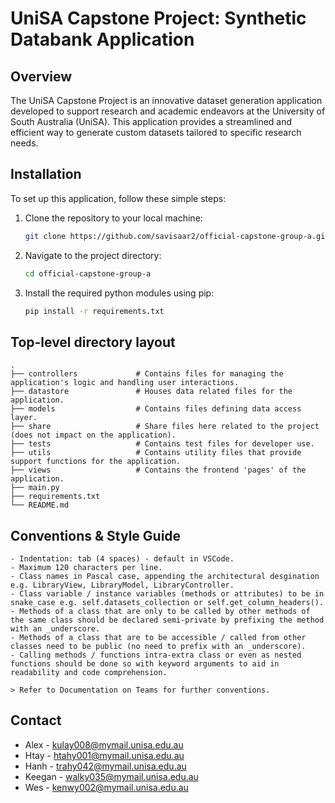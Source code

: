 # UniSA Capstone Project: Synthetic Databank Application

## Overview

The UniSA Capstone Project is an innovative dataset generation application developed to support research and academic endeavors at the University of South Australia (UniSA). This application provides a streamlined and efficient way to generate custom datasets tailored to specific research needs.

## Installation

To set up this application, follow these simple steps:

1. Clone the repository to your local machine:

   ```bash
   git clone https://github.com/savisaar2/official-capstone-group-a.git

2. Navigate to the project directory:
    ```bash
    cd official-capstone-group-a

3. Install the required python modules using pip:
    ```bash
    pip install -r requirements.txt

## Top-level directory layout
    .
    ├── controllers             # Contains files for managing the application's logic and handling user interactions.
    ├── datastore               # Houses data related files for the application.
    ├── models                  # Contains files defining data access layer.
    ├── share                   # Share files here related to the project (does not impact on the application).
    ├── tests                   # Contains test files for developer use.
    ├── utils                   # Contains utility files that provide support functions for the application.
    ├── views                   # Contains the frontend 'pages' of the application.
    ├── main.py
    ├── requirements.txt
    └── README.md

## Conventions & Style Guide
    - Indentation: tab (4 spaces) - default in VSCode. 
    - Maximum 120 characters per line. 
    - Class names in Pascal case, appending the architectural desgination e.g. LibraryView, LibraryModel, LibraryController.
    - Class variable / instance variables (methods or attributes) to be in snake_case e.g. self.datasets_collection or self.get_column_headers().
    - Methods of a class that are only to be called by other methods of the same class should be declared semi-private by prefixing the method with an _underscore.
    - Methods of a class that are to be accessible / called from other classes need to be public (no need to prefix with an _underscore).
    - Calling methods / functions intra-extra class or even as nested functions should be done so with keyword arguments to aid in readability and code comprehension.

    > Refer to Documentation on Teams for further conventions.

## Contact

- Alex      - kulay008@mymail.unisa.edu.au
- Htay      - htahy001@mymail.unisa.edu.au
- Hanh      - trahy042@mymail.unisa.edu.au
- Keegan    - walky035@mymail.unisa.edu.au
- Wes       - kenwy002@mymail.unisa.edu.au

